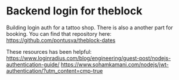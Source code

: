 # Backend login for theblock
Building login auth for a tattoo shop. There is also a another part for booking. You can find that repository here: https://github.com/pontusva/theblock-dates

These resources has been helpful:
https://www.loginradius.com/blog/engineering/guest-post/nodejs-authentication-guide/
https://www.sohamkamani.com/nodejs/jwt-authentication/?utm_content=cmp-true